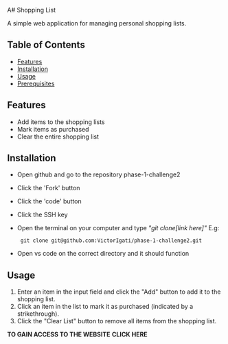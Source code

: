 A# Shopping List

A simple web application for managing personal shopping lists.

## Table of Contents

- [Features](#features)
- [Installation](#installation)
- [Usage](#usage)
- [Prerequisites](#prerequisites)

## Features

- Add items to the shopping lists
- Mark items as purchased
- Clear the entire shopping list

## Installation
- Open github and go to the repository phase-1-challenge2
- Click the 'Fork' button 
- Click the 'code' button 
- Click the SSH key 
- Open the terminal on your computer and type _"git clone[link here]"_ E.g:
      
       git clone git@github.com:VictorIgati/phase-1-challenge2.git
- Open vs code on the correct directory and it should function

## Usage
1. Enter an item in the input field and click the "Add" button to add it to the shopping list.
2. Click an item in the list to mark it as purchased (indicated by a strikethrough).
3. Click the "Clear List" button to remove all items from the shopping list.

**TO GAIN ACCESS TO THE WEBSITE**
**CLICK HERE**
